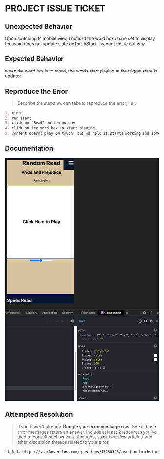 # PROJECT ISSUE TICKET

## Unexpected Behavior

Upon switching to mobile view, i noticed the word box i have set to display the word does not update state onTouchStart... cannot figure out why

## Expected Behavior

when the word box is touched, the words start playing at the trigget state is updated 

## Reproduce the Error

> Describe the steps we can take to reproduce the error, i.e.:

```md
1. clone
2. run start
3. click on "Read" button on nav
4. click on the word box to start playing
5. content doesnt play on touch, but on hold it starts working and sometimes double starts.
```

## Documentation

![Issue2](Assets/Issues/issue2.png)

## Attempted Resolution

> If you haven't already, **Google your error message now**. See if those error messages return an answer. Include at least 2 resources you've tried to consult such as walk-throughs, stack overflow articles, and other discussion threads related to your error.

```md
link 1. https://stackoverflow.com/questions/45280325/react-ontouchstart-not-firing
```
